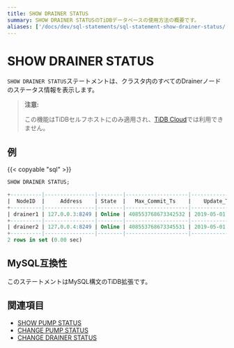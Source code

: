 ```yaml
---
title: SHOW DRAINER STATUS
summary: SHOW DRAINER STATUSのTiDBデータベースの使用方法の概要です。
aliases: ['/docs/dev/sql-statements/sql-statement-show-drainer-status/']
---
```


# SHOW DRAINER STATUS

`SHOW DRAINER STATUS`ステートメントは、クラスタ内のすべてのDrainerノードのステータス情報を表示します。

> **注意:**
>
> この機能はTiDBセルフホストにのみ適用され、[TiDB Cloud](https://docs.pingcap.com/tidbcloud/)では利用できません。

## 例

{{< copyable "sql" >}}

```sql
SHOW DRAINER STATUS;
```

```sql
+----------|----------------|--------|--------------------|---------------------|
|  NodeID  |     Address    | State  |   Max_Commit_Ts    |    Update_Time      |
+----------|----------------|--------|--------------------|---------------------|
| drainer1 | 127.0.0.3:8249 | Online | 408553768673342532 | 2019-05-01 00:00:03 |
+----------|----------------|--------|--------------------|---------------------|
| drainer2 | 127.0.0.4:8249 | Online | 408553768673345531 | 2019-05-01 00:00:04 |
+----------|----------------|--------|--------------------|---------------------|
2 rows in set (0.00 sec)
```

## MySQL互換性

このステートメントはMySQL構文のTiDB拡張です。

## 関連項目

* [SHOW PUMP STATUS](/sql-statements/sql-statement-show-pump-status.md)
* [CHANGE PUMP STATUS](/sql-statements/sql-statement-change-pump.md)
* [CHANGE DRAINER STATUS](/sql-statements/sql-statement-change-drainer.md)